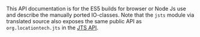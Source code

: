 This API documentation is for the ES5 builds for browser or Node Js use and describe the manually ported IO-classes. Note that the `jsts` module via translated source also exposes the same public API as `org.locationtech.jts` in the [JTS API](http://bjornharrtell.github.io/jsts/1.0.0-rc1/apidocs/).
